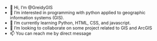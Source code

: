 - 👋 Hi, I’m @GreidyGIS
- 👀 I’m interested in programming with python applied to geographic information systems (GIS).
- 🌱 I’m currently learning Python, HTML, CSS, and javascript.
- 💞️ I’m looking to collaborate on some project related to GIS and ArcGIS
- 📫 You can reach me by direct message

<!---
GreidyGIS/GreidyGIS is a ✨ special ✨ repository because its `README.md` (this file) appears on your GitHub profile.
You can click the Preview link to take a look at your changes.
--->
